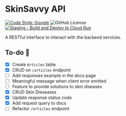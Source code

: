 # SkinSavvy API

[![Code Style: Google](https://img.shields.io/badge/code%20style-google-blueviolet.svg)](https://github.com/google/gts)
![GitHub License](https://img.shields.io/github/license/SkinSavvy-DevTeam/api-skinsavvy)
[![Staging - Build and Deploy to Cloud Run](https://github.com/SkinSavvy-DevTeam/api-skinsavvy/actions/workflows/staging-cloud-run-deployment.yml/badge.svg?branch=main)](https://github.com/SkinSavvy-DevTeam/api-skinsavvy/actions/workflows/staging-cloud-run-deployment.yml)

A RESTful interface to interact with the backend services.

## To-do 📜

- [x] Create `Articles` table
- [x] CRUD on `/articles` endpoint
- [ ] Add responses example in the docs page
- [ ] Meaningful message when client error emitted
- [ ] Feature to provide solutions to skin diseases
- [x] CRUD Skin Dieseases
- [x] Update response status code
- [x] Add request query to docs
- [ ] Refactor `/articles` endpoint
